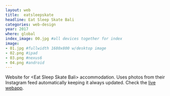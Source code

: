 ```yaml
---
layout: web
title:  eatsleepskate
headline: Eat Sleep Skate Bali
categories: web-design
year: 2017
where: global
index_image: 00.jpg #all devices together for index
image:
- 01.jpg #fullwidth 1680x800 w/desktop image
- 02.png #ipad
- 03.png #nexus6
- 04.png #android
---
```

Website for &lt;Eat Sleep Skate Bali&gt; accommodation. Uses photos from their Instagram feed automatically keeping it always updated.
Check the [live webapp](https://essbali.com).
